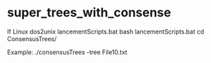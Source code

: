 # super_trees_with_consense
If Linux 
dos2unix lancementScripts.bat
bash lancementScripts.bat 
cd ConsensusTrees/


Example:
./consensusTrees -tree File10.txt
